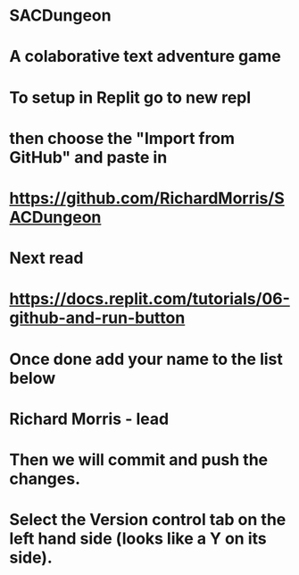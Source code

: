 # SACDungeon
# A colaborative text adventure game

# To setup in Replit go to new repl
# then choose the "Import from GitHub" and paste in
# https://github.com/RichardMorris/SACDungeon
#
# Next read
# https://docs.replit.com/tutorials/06-github-and-run-button
#
#
# Once done add your name to the list below
#
# Richard Morris - lead
#
# Then we will commit and push the changes.
# Select the Version control tab on the left hand side (looks like a Y on its side).
# 



